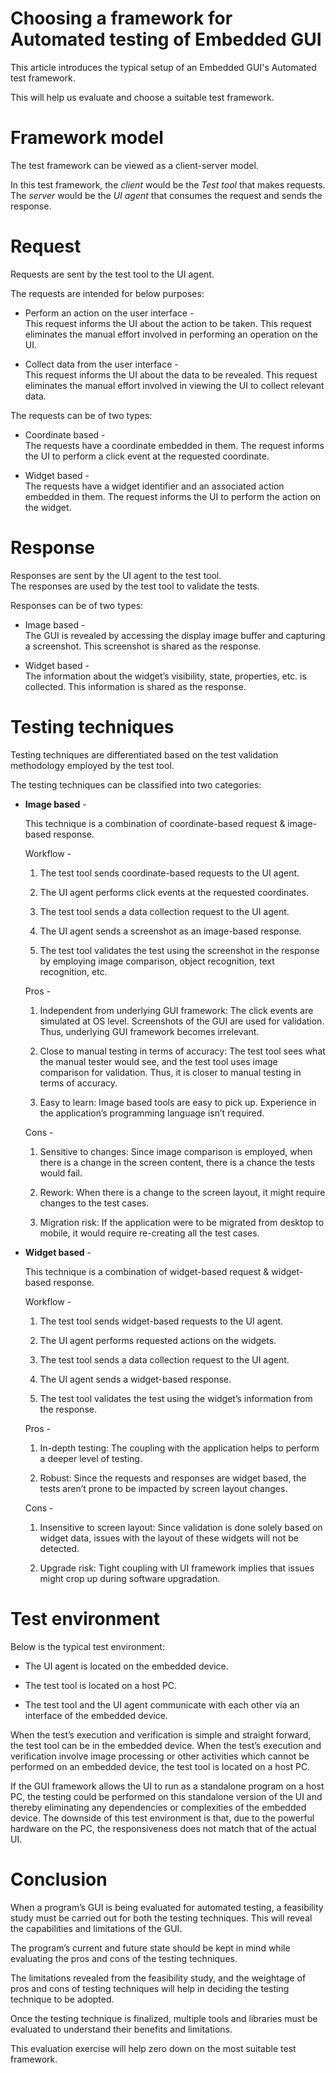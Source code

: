 # Choosing a framework for Automated testing of Embedded GUI

This article introduces the typical setup of an Embedded GUI's Automated test framework.

This will help us evaluate and choose a suitable test framework.

# Framework model

The test framework can be viewed as a client-server model.

In this test framework, the *client* would be the *Test tool* that makes requests. The *server* would be the *UI agent* that consumes the request and sends the response.

# Request

Requests are sent by the test tool to the UI agent.

The requests are intended for below purposes:

- Perform an action on the user interface -  
  This request informs the UI about the action to be taken. This request eliminates the manual effort involved in performing an operation on the UI.

- Collect data from the user interface -  
  This request informs the UI about the data to be revealed. This request eliminates the manual effort involved in viewing the UI to collect relevant data.

The requests can be of two types:

- Coordinate based -  
  The requests have a coordinate embedded in them. The request informs the UI to perform a click event at the requested coordinate.

- Widget based -  
  The requests have a widget identifier and an associated action embedded in them. The request informs the UI to perform the action on the widget.

# Response

Responses are sent by the UI agent to the test tool.  
The responses are used by the test tool to validate the tests.

Responses can be of two types:

- Image based -  
  The GUI is revealed by accessing the display image buffer and capturing a screenshot. This screenshot is shared as the response.

- Widget based -  
  The information about the widget’s visibility, state, properties, etc. is collected. This information is shared as the response.

# Testing techniques

Testing techniques are differentiated based on the test validation methodology employed by the test tool.

The testing techniques can be classified into two categories:

- **Image based** -

  This technique is a combination of coordinate-based request & image-based response.

  Workflow -

  1. The test tool sends coordinate-based requests to the UI agent.

  2. The UI agent performs click events at the requested coordinates.

  3. The test tool sends a data collection request to the UI agent.

  4. The UI agent sends a screenshot as an image-based response.

  5. The test tool validates the test using the screenshot in the response by employing image comparison, object recognition, text recognition, etc.

  Pros -

  1. Independent from underlying GUI framework: The click events are simulated at OS level. Screenshots of the GUI are used for validation. Thus, underlying GUI framework becomes irrelevant.

  2. Close to manual testing in terms of accuracy: The test tool sees what the manual tester would see, and the test tool uses image comparison for validation. Thus, it is closer to manual testing in terms of accuracy.

  3. Easy to learn: Image based tools are easy to pick up. Experience in the application’s programming language isn’t required.

  Cons -

  1. Sensitive to changes: Since image comparison is employed, when there is a change in the screen content, there is a chance the tests would fail.

  2. Rework: When there is a change to the screen layout, it might require changes to the test cases.

  3. Migration risk: If the application were to be migrated from desktop to mobile, it would require re-creating all the test cases.

- **Widget based** -

  This technique is a combination of widget-based request & widget-based response.

  Workflow -

  1. The test tool sends widget-based requests to the UI agent.

  2. The UI agent performs requested actions on the widgets.

  3. The test tool sends a data collection request to the UI agent.

  4. The UI agent sends a widget-based response.

  5. The test tool validates the test using the widget’s information from the response.

  Pros -

  1. In-depth testing: The coupling with the application helps to perform a deeper level of testing.

  2. Robust: Since the requests and responses are widget based, the tests aren’t prone to be impacted by screen layout changes.

  Cons -

  1. Insensitive to screen layout: Since validation is done solely based on widget data, issues with the layout of these widgets will not be detected.

  2. Upgrade risk: Tight coupling with UI framework implies that issues might crop up during software upgradation.

# Test environment

Below is the typical test environment:

- The UI agent is located on the embedded device.

- The test tool is located on a host PC.

- The test tool and the UI agent communicate with each other via an interface of the embedded device.

When the test’s execution and verification is simple and straight forward, the test tool can be in the embedded device. When the test’s execution and verification involve image processing or other activities which cannot be performed on an embedded device, the test tool is located on a host PC.

If the GUI framework allows the UI to run as a standalone program on a host PC, the testing could be performed on this standalone version of the UI and thereby eliminating any dependencies or complexities of the embedded device. The downside of this test environment is that, due to the powerful hardware on the PC, the responsiveness does not match that of the actual UI.

# Conclusion

When a program’s GUI is being evaluated for automated testing, a feasibility study must be carried out for both the testing techniques. This will reveal the capabilities and limitations of the GUI.

The program’s current and future state should be kept in mind while evaluating the pros and cons of the testing techniques.

The limitations revealed from the feasibility study, and the weightage of pros and cons of testing techniques will help in deciding the testing technique to be adopted.

Once the testing technique is finalized, multiple tools and libraries must be evaluated to understand their benefits and limitations.

This evaluation exercise will help zero down on the most suitable test framework.
